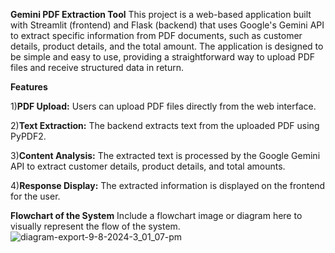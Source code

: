 **Gemini PDF Extraction Tool**
This project is a web-based application built with Streamlit (frontend) and Flask (backend) that uses Google's Gemini API to extract specific information from PDF documents, such as customer details, product details, and the total amount. The application is designed to be simple and easy to use, providing a straightforward way to upload PDF files and receive structured data in return.




**Features**

1)**PDF Upload:** Users can upload PDF files directly from the web interface.

2)**Text Extraction:** The backend extracts text from the uploaded PDF using PyPDF2.

3)**Content Analysis:** The extracted text is processed by the Google Gemini API to extract customer details, product details, and total amounts.

4)**Response Display:** The extracted information is displayed on the frontend for the user.





**Flowchart of the System**
Include a flowchart image or diagram here to visually represent the flow of the system.
![diagram-export-9-8-2024-3_01_07-pm](https://github.com/user-attachments/assets/30a9aa14-08dc-4e52-b9d6-d6f5c7e986ef)
